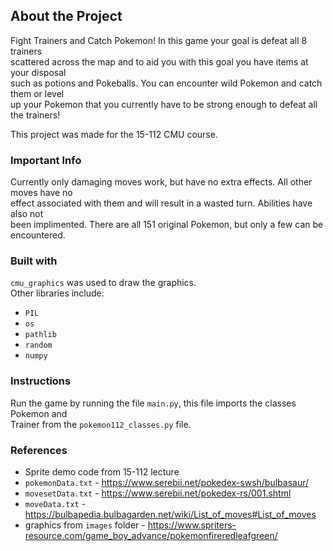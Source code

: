 ## About the Project

Fight Trainers and Catch Pokemon! In this game your goal is defeat all 8 trainers <br>
scattered across the map and to aid you with this goal you have items at your disposal <br>
such as potions and Pokeballs. You can encounter wild Pokemon and catch them or level <br>
up your Pokemon that you currently have to be strong enough to defeat all the trainers! <br>

This project was made for the 15-112 CMU course. <br>

### Important Info

Currently only damaging moves work, but have no extra effects. All other moves have no <br>
effect associated with them and will result in a wasted turn. Abilities have also not <br>
been implimented. There are all 151 original Pokemon, but only a few can be encountered. <br>

### Built with

`cmu_graphics` was used to draw the graphics. <br>
Other libraries include: <br>
+ `PIL` <br>
+ `os` <br>
+ `pathlib` <br>
+ `random` <br>
+ `numpy` <br>

### Instructions

Run the game by running the file `main.py`, this file imports the classes Pokemon and <br>
Trainer from the `pokemon112_classes.py` file. <br>

### References

+ Sprite demo code from 15-112 lecture <br>
+ `pokemonData.txt` - https://www.serebii.net/pokedex-swsh/bulbasaur/ <br>
+ `movesetData.txt` - https://www.serebii.net/pokedex-rs/001.shtml <br>
+ `moveData.txt` - https://bulbapedia.bulbagarden.net/wiki/List_of_moves#List_of_moves <br>
+ graphics from `images` folder - https://www.spriters-resource.com/game_boy_advance/pokemonfireredleafgreen/ <br>
